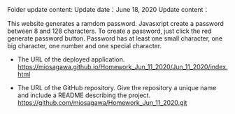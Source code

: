 Folder update content:
Update date：June 18, 2020
Update content：

This website generates a ramdom password.
Javasxript create a password between 8 and 128 characters.
To create a password, just click the red generate password button.
Password has at least one small character, one big character, one number and one special character.

* The URL of the deployed application.
https://miosagawa.github.io/Homework_Jun_11_2020/Jun_11_2020/index.html


* The URL of the GitHub repository. Give the repository a unique name and include a README describing the project.
https://github.com/miosagawa/Homework_Jun_11_2020.git